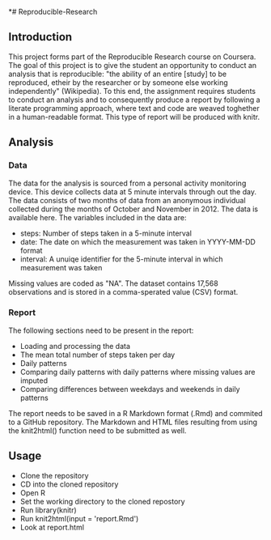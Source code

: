 *# Reproducible-Research


## Introduction

This project forms part of the Reproducible Research course on Coursera. The goal of this project is to give the student an opportunity to conduct an analysis that is reproducible: "the ability of an entire [study] to be reproduced, etheir by the researcher or by someone else working independently" (Wikipedia).
To this end, the assignment requires students to conduct an analysis and to consequently produce a report by following a literate programming approach, where text and code are weaved toghether in a human-readable format. This type of report will be produced with knitr.

## Analysis

### Data

The data for the analysis is sourced from a personal activity monitoring device. This device collects data at 5 minute intervals through out the day. The data consists of two months of data from an anonymous individual collected during the months of October and November in 2012. The data is available here. The variables included in the data are:

* steps: Number of steps taken in a 5-minute interval
* date: The date on which the measurement was taken in YYYY-MM-DD format
* interval: A unuiqe identifier for the 5-minute interval in which measurement was taken

Missing values are coded as "NA". The dataset contains 17,568 observations and is stored in a comma-sperated value (CSV) format.

### Report

The following sections need to be present in the report:

* Loading and processing the data
* The mean total number of steps taken per day
* Daily patterns
* Comparing daily patterns with daily patterns where missing values are imputed
* Comparing differences between weekdays and weekends in daily patterns

The report needs to be saved in a R Markdown format (.Rmd) and commited to a GitHub repository. The Markdown and HTML files resulting from using the knit2html() function need to be submitted as well.

## Usage

* Clone the repository
* CD into the cloned repository
* Open R
* Set the working directory to the cloned repostory
* Run library(knitr)
* Run knit2html(input = 'report.Rmd')
* Look at report.html
